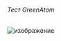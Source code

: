 ###### Тест GreenAtom

##### 

![изображение](https://github.com/drug173/Python/assets/47415634/a9efc8fc-7711-464e-9b27-f287b2ead669)


